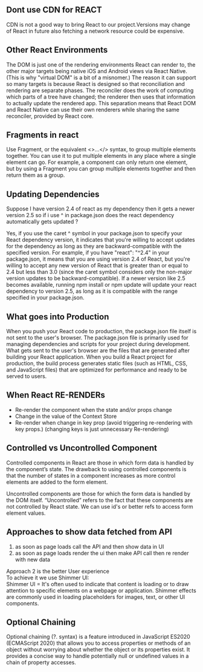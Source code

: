 ## Dont use CDN for REACT
CDN is not a good way to bring React to our project.Versions may change of React in future also fetching a network resource could be expensive.

## Other React Environments
The DOM is just one of the rendering environments React can render to, the other major targets being native
iOS and Android views via React Native. (This is why "virtual DOM" is a bit of a misnomer.)
The reason it can support so many targets is because React is designed so that reconciliation and rendering 
are separate phases. The reconciler does the work of computing which parts of a tree have changed; the
renderer then uses that information to actually update the rendered app.
This separation means that React DOM and React Native can use their own renderers while sharing the same
reconciler, provided by React core.

## Fragments in react
Use Fragment, or the equivalent <>...</> syntax, to group multiple elements together. You can use it to put
multiple elements in any place where a single element can go. For example, a component can only return 
one element, but by using a Fragment you can group multiple elements together and then return them as a group.

## Updating Dependencies
Suppose I have version 2.4 of react as my dependency then it gets a newer version 2.5 so if i use ^
in package.json does the react dependency automatically gets updated ?

Yes, if you use the caret ^ symbol in your package.json to specify your React dependency version, it indicates 
that you're willing to accept updates for the dependency as long as they are backward-compatible with
the specified version.
For example, if you have "react": "^2.4" in your package.json, it means that you are using version
2.4 of React, but you're willing to accept any new version of React that is greater than or equal to 2.4
but less than 3.0 (since the caret symbol considers only the non-major version updates to be
backward-compatible).
If a newer version like 2.5 becomes available, running npm install or npm update will update your react
dependency to version 2.5, as long as it is compatible with the range specified in your package.json.

## What goes into Production
When you push your React code to production, the package.json file itself is not sent to the user's browser.
The package.json file is primarily used for managing dependencies and scripts for your project during
development.
What gets sent to the user's browser are the files that are generated after building your React application.
When you build a React project for production, the build process generates static files (such as HTML, CSS,
and JavaScript files) that are optimized for performance and ready to be served to users.

## When React RE-RENDERs
- Re-render the component when the state and/or props change
- Change in the value of the Context Store
- Re-render when change in key prop (avoid triggering re-rendering with key props.)
(changing keys is just unnecessary Re-rendering)

## Controlled vs Uncontrolled Component
Controlled components in React are those in which form data is handled by the component’s state. The drawback to using controlled components is that the number of states in a component increases as more control elements are added to the form element.

Uncontrolled components are those for which the form data is handled by the DOM itself. “Uncontrolled” refers to the fact that these components are not controlled by React state. We can use id's or better
refs to access form element values.

## Approaches to show data fetched from API
1. as soon as page loads call the API and then show data in UI
2. as soon as page loads render the ui then make API call then re render with new data

Approach 2 is the better User experience  
To achieve it we use Shimmer UI:  
Shimmer UI = It's often used to indicate that content is loading or to draw attention to specific elements on a webpage or application. Shimmer effects are commonly used in loading placeholders for images, text, or other UI
components.

## Optional Chaining
Optional chaining (?. syntax) is a feature introduced in JavaScript ES2020 (ECMAScript 2020) that allows you to access properties or methods of an object without worrying about whether the object or its properties exist.
It provides a concise way to handle potentially null or undefined values in a chain of property accesses.
